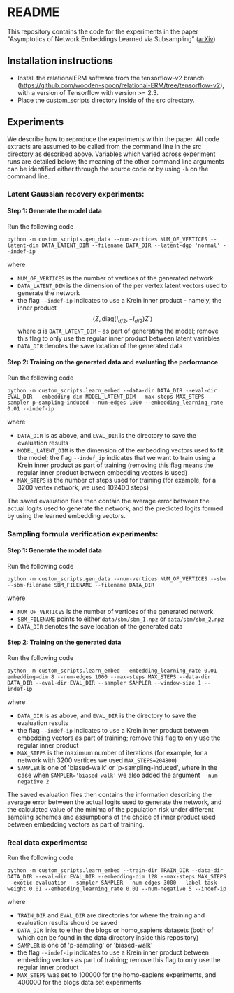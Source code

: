 # README
This repository contains the code for the experiments in the paper "Asymptotics of Network Embeddings Learned via Subsampling" ([arXiv]())

## Installation instructions

- Install the relationalERM software from the tensorflow-v2 branch (https://github.com/wooden-spoon/relational-ERM/tree/tensorflow-v2), with a version of Tensorflow with version >= 2.3.
- Place the custom_scripts directory inside of the src directory.

## Experiments

We describe how to reproduce the experiments within the paper. All code extracts are assumed to be called from the command line in the src directory as described above. Variables which varied across experiment runs are detailed below; the meaning of the other command line arguments can be identified either through the source code or by using `-h` on the command line.

### Latent Gaussian recovery experiments:

#### Step 1: Generate the model data

Run the following code

```
python -m custom_scripts.gen_data --num-vertices NUM_OF_VERTICES --latent-dim DATA_LATENT_DIM --filename DATA_DIR --latent-dgp 'normal' --indef-ip
```

where

- `NUM_OF_VERTICES` is the number of vertices of the generated network
- `DATA_LATENT_DIM` is the dimension of the per vertex latent vectors used to generate the network
- the flag `--indef-ip` indicates to use a Krein inner product - namely, the inner product $$\langle Z, \mathrm{diag}(I_{d/2}, -I_{d/2}) Z' \rangle$$
 where $d$ is `DATA_LATENT_DIM` - as part of generating the model; remove this flag to only use the regular inner product between latent variables
- `DATA_DIR` denotes the save location of the generated data

#### Step 2: Training on the generated data and evaluating the performance

Run the following code

```
python -m custom_scripts.learn_embed --data-dir DATA_DIR --eval-dir EVAL_DIR --embedding-dim MODEL_LATENT_DIM --max-steps MAX_STEPS --sampler p-sampling-induced --num-edges 1000 --embedding_learning_rate 0.01 --indef-ip
```

where

- `DATA_DIR` is as above, and `EVAL_DIR` is the directory to save the evaluation results
- `MODEL_LATENT_DIM` is the dimension of the embedding vectors used to fit the model; the flag `--indef_ip` indicates that we want to train using a Krein inner product as part of training (removing this flag means the regular inner product between embedding vectors is used)
- `MAX_STEPS` is the number of steps used for training (for example, for a 3200 vertex network, we used 102400 steps)

The saved evaluation files then contain the average error between the actual logits used to generate the network, and the predicted logits formed by using the learned embedding vectors.

### Sampling formula verification experiments:

#### Step 1: Generate the model data

Run the following code

```
python -m custom_scripts.gen_data --num-vertices NUM_OF_VERTICES --sbm --sbm-filename SBM_FILENAME --filename DATA_DIR
```

where

- `NUM_OF_VERTICES` is the number of vertices of the generated network
- `SBM_FILENAME` points to either `data/sbm/sbm_1.npz` or `data/sbm/sbm_2.npz`
- `DATA_DIR` denotes the save location of the generated data

#### Step 2: Training on the generated data

Run the following code

```
python -m custom_scripts.learn_embed --embedding_learning_rate 0.01 --embedding-dim 8 --num-edges 1000 --max-steps MAX_STEPS --data-dir DATA_DIR --eval-dir EVAL_DIR --sampler SAMPLER --window-size 1 --indef-ip
```

where

- `DATA_DIR` is as above, and `EVAL_DIR` is the directory to save the evaluation results
- the flag `--indef-ip` indicates to use a Krein inner product between embedding vectors as part of training; remove this flag to only use the regular inner product
- `MAX_STEPS` is the maximum number of iterations (for example, for a network with 3200 vertices we used `MAX_STEPS=204800`)
- `SAMPLER` is one of 'biased-walk' or 'p-sampling-induced', where in the case when `SAMPLER='biased-walk'` we also added the argument `--num-negative 2`

The saved evaluation files then contains the information describing the average error between the actual logits used to generate the network, and the calculated value of the minima of the population risk under different sampling schemes and assumptions of the choice of inner product used between embedding vectors as part of training.

### Real data experiments:

Run the following code

```
python -m custom_scripts.learn_embed --train-dir TRAIN_DIR --data-dir DATA_DIR --eval-dir EVAL_DIR --embedding-dim 128 --max-steps MAX_STEPS --exotic-evaluation --sampler SAMPLER --num-edges 3000 --label-task-weight 0.01 --embedding_learning_rate 0.01 --num-negative 5 --indef-ip
```

where 

- `TRAIN_DIR` and `EVAL_DIR` are directories for where the training and evaluation results should be saved
- `DATA_DIR` links to either the blogs or homo_sapiens datasets (both of which can be found in the data directory inside this repository)
- `SAMPLER` is one of 'p-sampling' or 'biased-walk'
- the flag `--indef-ip` indicates to use a Krein inner product between embedding vectors as part of training; remove this flag to only use the regular inner product
- `MAX_STEPS` was set to 100000 for the homo-sapiens experiments, and 400000 for the blogs data set experiments

